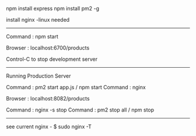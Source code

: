 npm install express
npm install pm2 -g

install nginx -linux needed

------------------------------------

Command : npm start

Browser : localhost:6700/products

Control-C to stop development server

----------------------------------------------

Running Production Server

Command : pm2 start app.js / npm start
Command : nginx

Browser : localhost:8082/products

Command : nginx -s stop
Command : pm2 stop all  / npm stop


-----------------------

see current nginx  -  $ sudo nginx -T